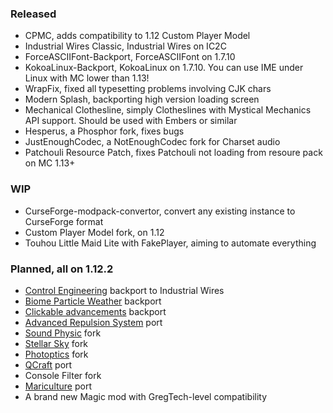 ### Released
 - CPMC, adds compatibility to 1.12 Custom Player Model
 - Industrial Wires Classic, Industrial Wires on IC2C
 - ForceASCIIFont-Backport, ForceASCIIFont on 1.7.10
 - KokoaLinux-Backport, KokoaLinux on 1.7.10. You can use IME under Linux with MC lower than 1.13!
 - WrapFix, fixed all typesetting problems involving CJK chars
 - Modern Splash, backporting high version loading screen
 - Mechanical Clothesline, simply Clotheslines with Mystical Mechanics API support. Should be used with Embers or similar
 - Hesperus, a Phosphor fork, fixes bugs
 - JustEnoughCodec, a NotEnoughCodec fork for Charset audio
 - Patchouli Resource Patch, fixes Patchouli not loading from resoure pack on MC 1.13+
### WIP
 - CurseForge-modpack-convertor, convert any existing instance to CurseForge format
 - Custom Player Model fork, on 1.12
 - Touhou Little Maid Lite with FakePlayer, aiming to automate everything
### Planned, all on 1.12.2
 - [Control Engineering](https://www.curseforge.com/minecraft/mc-mods/control-engineering) backport to Industrial Wires
 - [Biome Particle Weather](https://www.curseforge.com/minecraft/mc-mods/biome-particle-weather) backport
 - [Clickable advancements](https://www.curseforge.com/minecraft/mc-mods/clickable-advancements) backport
 - [Advanced Repulsion System](https://forum.industrial-craft.net/thread/6874-ic2-exp-1-7-10-advanced-repulsion-systems/) port
 - [Sound Physic](https://github.com/djpadbit/Sound-Physics/) fork
 - [Stellar Sky](https://www.curseforge.com/minecraft/mc-mods/stellar-sky) fork
 - [Photoptics](https://www.curseforge.com/minecraft/mc-mods/photoptics) fork
 - [QCraft](https://github.com/TeacherGaming/qcraft-mod) port
 - Console Filter fork
 - [Mariculture](https://www.curseforge.com/minecraft/mc-mods/mariculture) port
 - A brand new Magic mod with GregTech-level compatibility

<!--
**kappa-maintainer/kappa-maintainer** is a ✨ _special_ ✨ repository because its `README.md` (this file) appears on your GitHub profile.

Here are some ideas to get you started:

- 🔭 I’m currently working on ...
- 🌱 I’m currently learning ...
- 👯 I’m looking to collaborate on ...
- 🤔 I’m looking for help with ...
- 💬 Ask me about ...
- 📫 How to reach me: ...
- 😄 Pronouns: ...
- ⚡ Fun fact: ...
-->
